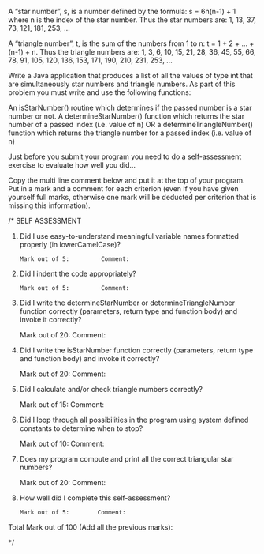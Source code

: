 A “star number”, s, is a number defined by the formula:  s = 6n(n-1) + 1     where n is the index of the star number.  Thus the star numbers are:   1, 13, 37, 73, 121, 181, 253, …

A “triangle number”, t, is the sum of the numbers from 1 to n:   t = 1 + 2 + … + (n-1) + n.  Thus the triangle numbers are:  1, 3, 6, 10, 15, 21, 28, 36, 45, 55, 66, 78, 91, 105, 120, 136, 153, 171, 190, 210, 231, 253, …

Write a Java application that produces a list of all the values of type int that are simultaneously star numbers and triangle numbers.  As part of this problem you must write and use the following functions:

An isStarNumber() routine which determines if the passed number is a star number or not.
A determineStarNumber() function which returns the star number of a passed index (i.e. value of n) OR a determineTriangleNumber() function which returns the triangle number for a passed index (i.e. value of n)

Just before you submit your program you need to do a self-assessment exercise to evaluate how well you did... 

Copy the multi line comment below and put it at the top of your program. Put in a mark and a comment for each criterion (even if you have given yourself full marks, otherwise one mark will be deducted per criterion that is missing this information).

/* SELF ASSESSMENT

 1. Did I use easy-to-understand meaningful variable names formatted properly (in lowerCamelCase)?

        Mark out of 5:         Comment:

 2. Did I indent the code appropriately?

        Mark out of 5:         Comment:

 3. Did I write the determineStarNumber or determineTriangleNumber function correctly (parameters, return type and function body) and invoke it correctly?

       Mark out of 20:          Comment:

 4. Did I write the isStarNumber function correctly (parameters, return type and function body) and invoke it correctly?

       Mark out of 20:          Comment:

 5. Did I calculate and/or check triangle numbers correctly?

       Mark out of 15:          Comment:

 6. Did I loop through all possibilities in the program using system defined constants to determine when to stop?

       Mark out of 10:          Comment:

 7. Does my program compute and print all the correct triangular star numbers?

       Mark out of 20:        Comment:

 8. How well did I complete this self-assessment?

        Mark out of 5:        Comment:

 Total Mark out of 100 (Add all the previous marks):

*/ 
